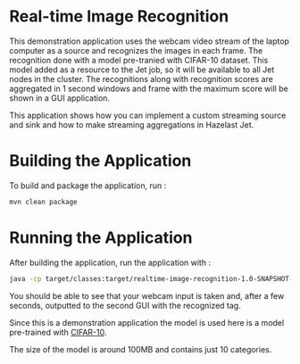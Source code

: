 # Real-time Image Recognition
This demonstration application uses the webcam video stream of the laptop computer as a source and recognizes 
the images in each frame.
The recognition done with a model pre-tranied with CIFAR-10 dataset. This model added as a resource to the Jet job,
so it will be available to all Jet nodes in the cluster.
The recognitions along with recognition scores are aggregated in 1 second windows and 
frame with the maximum score will be shown in a GUI application.

This application shows how you can implement a custom streaming source and sink and how to make streaming aggregations in Hazelast Jet.


# Building the Application

To build and package the application, run :

```bash
mvn clean package
```

# Running the Application

After building the application, run the application with : 
```bash
java -cp target/classes:target/realtime-image-recognition-1.0-SNAPSHOT-jar-with-dependencies.jar  RealtimeImageRecognition
```

You should be able to see that your webcam input is taken and, after a few seconds, outputted to the second GUI with the recognized tag.

Since this is a demonstration application the model is used here is a model pre-trained with [CIFAR-10](https://www.cs.toronto.edu/~kriz/cifar.html). 

The size of the model is around 100MB and contains just 10 categories. 
